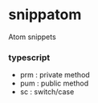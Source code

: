 # snippatom
Atom snippets

### typescript
 - prm : private method
 - pum : public method
 - sc : switch/case
